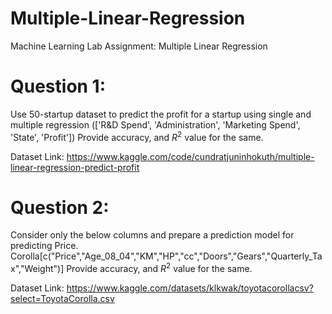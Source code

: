 # Multiple-Linear-Regression
Machine Learning Lab Assignment: Multiple Linear Regression

# Question 1: 
Use 50-startup dataset to predict the profit for a startup using single and multiple regression (['R&D Spend', 'Administration', 'Marketing Spend', 'State', 'Profit'])
Provide accuracy, and $R^2$ value for the same.

Dataset Link: https://www.kaggle.com/code/cundratjuninhokuth/multiple-linear-regression-predict-profit

# Question 2:
Consider only the below columns and prepare a prediction model for predicting Price.
Corolla[c("Price","Age_08_04","KM","HP","cc","Doors","Gears","Quarterly_Tax","Weight")]
Provide accuracy, and $R^2$ value for the same.

Dataset Link: https://www.kaggle.com/datasets/klkwak/toyotacorollacsv?select=ToyotaCorolla.csv
